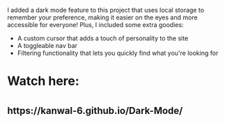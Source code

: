 <p>I added a dark mode feature to this project that uses local storage to remember your preference, making it easier on the eyes and more accessible for everyone! Plus, I included some extra goodies:

- A custom cursor that adds a touch of personality to the site
- A toggleable nav bar
- Filtering functionality that lets you quickly find what you're looking for

</p>
<h1>Watch here: <h1> <h2> https://kanwal-6.github.io/Dark-Mode/</h2>
